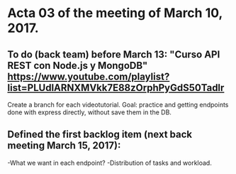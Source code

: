 # Acta 03 of the meeting of March 10, 2017. 

## To do (back team) before March 13: "Curso API REST con Node.js y MongoDB" https://www.youtube.com/playlist?list=PLUdlARNXMVkk7E88zOrphPyGdS50Tadlr

Create a branch for each videotutorial.
Goal: practice and getting endpoints done with express directly, without save them in the DB.

## Defined the first backlog item (next back meeting March 15, 2017):

-What we want in each endpoint?
-Distribution of tasks and workload.


